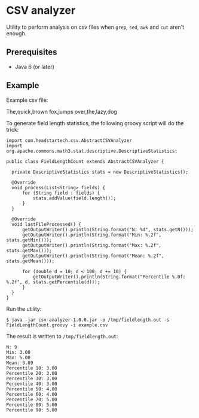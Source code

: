 # CSV analyzer
Utility to perform analysis on csv files when `grep`, `sed`, `awk` and `cut` aren't enough.

## Prerequisites
* Java 6 (or later)

## Example

Example csv file:

   The,quick,brown
   fox,jumps
   over,the,lazy,dog


To generate field length statistics, the following groovy script will do the trick:

    import com.headstartech.csv.AbstractCSVAnalyzer
    import org.apache.commons.math3.stat.descriptive.DescriptiveStatistics;
    
    public class FieldLengthCount extends AbstractCSVAnalyzer {
  
      private DescriptiveStatistics stats = new DescriptiveStatistics();
  
      @Override
      void process(List<String> fields) {
          for (String field : fields) {
              stats.addValue(field.length());
          }
      }
  
      @Override
      void lastFileProcessed() {
          getOutputWriter().println(String.format("N: %d", stats.getN()));
          getOutputWriter().println(String.format("Min: %.2f", stats.getMin()));
          getOutputWriter().println(String.format("Max: %.2f", stats.getMax()));
          getOutputWriter().println(String.format("Mean: %.2f", stats.getMean()));
  
          for (double d = 10; d < 100; d += 10) {
              getOutputWriter().println(String.format("Percentile %.0f: %.2f", d, stats.getPercentile(d)));
          }
      }
    }

 
  
Run the utility:

`$ java -jar csv-analyzer-1.0.0.jar -o /tmp/fieldlength.out -s FieldLengthCount.groovy -i example.csv`
  
The result is written to `/tmp/fieldlength.out`:

    N: 9
    Min: 3.00
    Max: 5.00
    Mean: 3.89
    Percentile 10: 3.00
    Percentile 20: 3.00
    Percentile 30: 3.00
    Percentile 40: 3.00
    Percentile 50: 4.00
    Percentile 60: 4.00
    Percentile 70: 5.00
    Percentile 80: 5.00
    Percentile 90: 5.00
